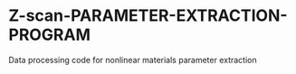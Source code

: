 # Z-scan-PARAMETER-EXTRACTION-PROGRAM
Data processing code for nonlinear materials parameter extraction
